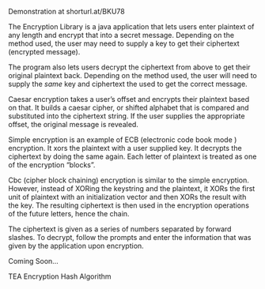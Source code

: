 
Demonstration at shorturl.at/BKU78 

The Encryption Library is a java application that lets users enter plaintext of any length and encrypt that into a secret message. Depending on the method used, the user may need to supply a key to get their ciphertext (encrypted message). 

The program also lets users decrypt the ciphertext from above to get their original plaintext back. Depending on the method used, the user will need to supply the *same* key and ciphertext the used to get the correct message.



Caesar encryption takes a user’s offset and encrypts their plaintext based on that. 
It builds a caesar cipher, or shifted alphabet that is compared and substituted into the ciphertext string.
If the user supplies the appropriate offset, the original message is revealed.




Simple encryption is an example of ECB (electronic code book mode ) encryption. It xors the plaintext with a user supplied key. It decrypts the ciphertext by doing the same again. Each letter of plaintext is treated as one of the encryption “blocks”.





Cbc (cipher block chaining) encryption is similar to the simple encryption. However, instead of XORing the keystring and the plaintext, it XORs the first unit of plaintext with an initialization vector and then XORs the result with the key. The resulting ciphertext is then used in the encryption operations of the future letters, hence the chain. 

The ciphertext is given as a series of numbers separated by forward slashes. To decrypt, follow the prompts and enter the information that was given by the application upon encryption.


Coming Soon…


TEA Encryption
Hash Algorithm

